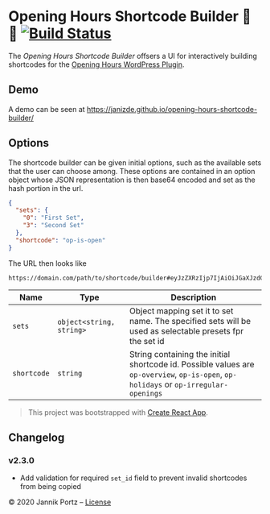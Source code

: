 # Opening Hours Shortcode Builder 🧰 🔮 [![Build Status](https://travis-ci.com/janizde/opening-hours-shortcode-builder.svg?branch=master)](https://travis-ci.com/janizde/opening-hours-shortcode-builder)

The _Opening Hours Shortcode Builder_ offsers a UI for interactively building shortcodes for the [Opening Hours WordPress Plugin](https://github.com/janizde/WP-Opening-Hours).

## Demo

A demo can be seen at https://janizde.github.io/opening-hours-shortcode-builder/

## Options

The shortcode builder can be given initial options, such as the available sets that the user can choose among.
These options are contained in an option object whose JSON representation is then base64 encoded and set as the hash portion in the url.

```json
{
  "sets": {
    "0": "First Set",
    "3": "Second Set"
  },
  "shortcode": "op-is-open"
}
```

The URL then looks like

```
https://domain.com/path/to/shortcode/builder#eyJzZXRzIjp7IjAiOiJGaXJzdCBTZXQiLCIzIjoiU2Vjb25kIFNldCJ9fQ==eyJzZXRzIjp7IjAiOiJGaXJzdCBTZXQiLCIzIjoiU2Vjb25kIFNldCJ9LCJzaG9ydGNvZGUiOiAib3AtaXMtb3BlbiJ9
```

| Name        | Type                     | Description                                                                                                                           |
| ----------- | ------------------------ | ------------------------------------------------------------------------------------------------------------------------------------- |
| `sets`      | `object<string, string>` | Object mapping set it to set name. The specified sets will be used as selectable presets fpr the set id                               |
| `shortcode` | `string`                 | String containing the initial shortcode id. Possible values are `op-overview`, `op-is-open`, `op-holidays` or `op-irregular-openings` |

> This project was bootstrapped with [Create React App](https://github.com/facebookincubator/create-react-app).

## Changelog

### v2.3.0

- Add validation for required `set_id` field to prevent invalid shortcodes from being copied

&copy; 2020 Jannik Portz – [License](./LICENSE)

